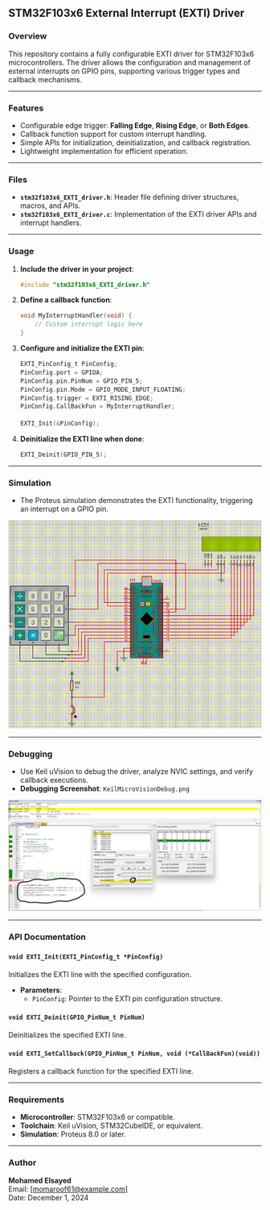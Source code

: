## STM32F103x6 External Interrupt (EXTI) Driver

### Overview
This repository contains a fully configurable EXTI driver for STM32F103x6 microcontrollers. The driver allows the configuration and management of external interrupts on GPIO pins, supporting various trigger types and callback mechanisms.

---

### Features
- Configurable edge trigger: **Falling Edge**, **Rising Edge**, or **Both Edges**.
- Callback function support for custom interrupt handling.
- Simple APIs for initialization, deinitialization, and callback registration.
- Lightweight implementation for efficient operation.

---

### Files
- **`stm32f103x6_EXTI_driver.h`**: Header file defining driver structures, macros, and APIs.
- **`stm32f103x6_EXTI_driver.c`**: Implementation of the EXTI driver APIs and interrupt handlers.

---

### Usage
1. **Include the driver in your project**:
   ```c
   #include "stm32f103x6_EXTI_driver.h"
   ```

2. **Define a callback function**:
   ```c
   void MyInterruptHandler(void) {
       // Custom interrupt logic here
   }
   ```

3. **Configure and initialize the EXTI pin**:
   ```c
   EXTI_PinConfig_t PinConfig;
   PinConfig.port = GPIOA;
   PinConfig.pin.PinNum = GPIO_PIN_5;
   PinConfig.pin.Mode = GPIO_MODE_INPUT_FLOATING;
   PinConfig.trigger = EXTI_RISING_EDGE;
   PinConfig.CallBackFun = MyInterruptHandler;

   EXTI_Init(&PinConfig);
   ```

4. **Deinitialize the EXTI line when done**:
   ```c
   EXTI_Deinit(GPIO_PIN_5);
   ```

---

### Simulation
- The Proteus simulation demonstrates the EXTI functionality, triggering an interrupt on a GPIO pin.
  
 ![EXTI9_Trigger](https://github.com/MohamedElsayedd1/Mastering_Embededd_System/blob/main/6.%20MCU%20Essential%20Peripherals/Lecture4_EXTI/1.%20Lecture/stm32f103x6_Drivers/EXTI9_Trigger.gif)


---

### Debugging
- Use Keil uVision to debug the driver, analyze NVIC settings, and verify callback executions.
- **Debugging Screenshot**: `KeilMicroVisionDebug.png`
  
![KeilMicroVisionDebug](https://github.com/MohamedElsayedd1/Mastering_Embededd_System/blob/main/6.%20MCU%20Essential%20Peripherals/Lecture4_EXTI/1.%20Lecture/stm32f103x6_Drivers/KeilMicroVisionDebug.png)

---

### API Documentation

#### `void EXTI_Init(EXTI_PinConfig_t *PinConfig)`
Initializes the EXTI line with the specified configuration.
- **Parameters**:
  - `PinConfig`: Pointer to the EXTI pin configuration structure.

#### `void EXTI_Deinit(GPIO_PinNum_t PinNum)`
Deinitializes the specified EXTI line.

#### `void EXTI_SetCallback(GPIO_PinNum_t PinNum, void (*CallBackFun)(void))`
Registers a callback function for the specified EXTI line.

---

### Requirements
- **Microcontroller**: STM32F103x6 or compatible.
- **Toolchain**: Keil uVision, STM32CubeIDE, or equivalent.
- **Simulation**: Proteus 8.0 or later.

---

### Author
**Mohamed Elsayed**  
Email: [momaroof61@example.com]  
Date: December 1, 2024  

